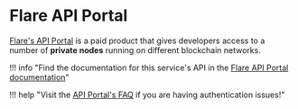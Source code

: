 # Flare API Portal

[Flare's API Portal](../../tech/api-portal.md) is a paid product that gives developers access to a number of **private nodes** running on different blockchain networks.

!!! info "Find the documentation for this service's API in the [Flare API Portal documentation](https://api-portal.flare.network/apis)"

!!! help "Visit the [API Portal's FAQ](https://api-portal.flare.network/faq) if you are having authentication issues!"
